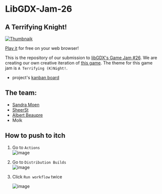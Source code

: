 # LibGDX-Jam-26
## A Terrifying Knight!

[![Thumbnaik](https://github.com/Slideshow776/LibGDX-Jam-26/assets/4059636/8baf7150-be54-4ab8-8527-d2bd19d6b7ac)]([https://youtu.be/BUj2IYbL-zI](https://sandramoen.itch.io/a-terrifying-knight))

[Play it](https://sandramoen.itch.io/a-terrifying-knight) for free on your web browser!

This is the repository of our submission to [libGDX's Game Jam #26](https://itch.io/jam/libgdx-jam-26).
We are creating our own creative iteration of [this game](https://overboy.itch.io/mobs-inc).
The theme for this game jam is `A Terrifying (K)Night!`.

* project's [kanban board](https://github.com/users/Slideshow776/projects/5/views/1)

## The team:
* [Sandra Moen](https://sandramoen.no)
* [SheerSt](https://github.com/SheerSt)
* [Albert Beaupre](https://github.com/tehnewb)
* Molk

## How to push to itch
1. Go to `Actions`   
![image](https://github.com/Slideshow776/LibGDX-Jam-26/assets/4059636/eb91562a-ff39-432c-bb72-261a606dac76)

2. Go to `Distribution Builds`   
  ![image](https://github.com/Slideshow776/LibGDX-Jam-26/assets/4059636/d4927b51-fc66-43ed-8f24-7f64b47e1802)

3. Click `Run workflow` twice
   
   ![image](https://github.com/Slideshow776/LibGDX-Jam-26/assets/4059636/b37323c6-68fa-428f-b9c3-5e79da83ba3a)

